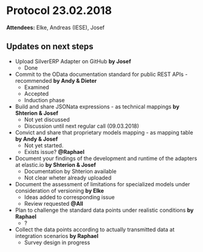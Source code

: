 # Protocol 23.02.2018

**Attendees:** Elke, Andreas (IESE), Josef

## Updates on next steps
* Upload SilverERP Adapter on GitHub **by Josef**
	* Done
* Commit to the OData documentation standard for public REST APIs - recommended **by Andy & Dieter**
	* Examined
	* Accepted
	* Induction phase
* Build and share JSONata expressions - as technical mappings **by Shterion & Josef**
	* Not yet discussed
	* Discussion until next regular call (09.03.2018)
* Convict and share that proprietary models mapping - as mapping table **by Andy & Josef**
	* Not yet started.
	* Exists issue? **@Raphael**
* Document your findings of the development and runtime of the adapters at elastic.io **by Shterion & Josef**
	* Documentation by Shterion available
	* Not clear wheter already uploaded
* Document the assessment of limitations for specialized models under consideration of versioning **by Elke**
	* Ideas added to corresponding issue
	* Review requested **@All**
* Plan to challenge the standard data points under realistic conditions **by Raphael**
	* ?
* Collect the data points according to actually transmitted data at integration scenarios **by Raphael**
	* Survey design in progress
